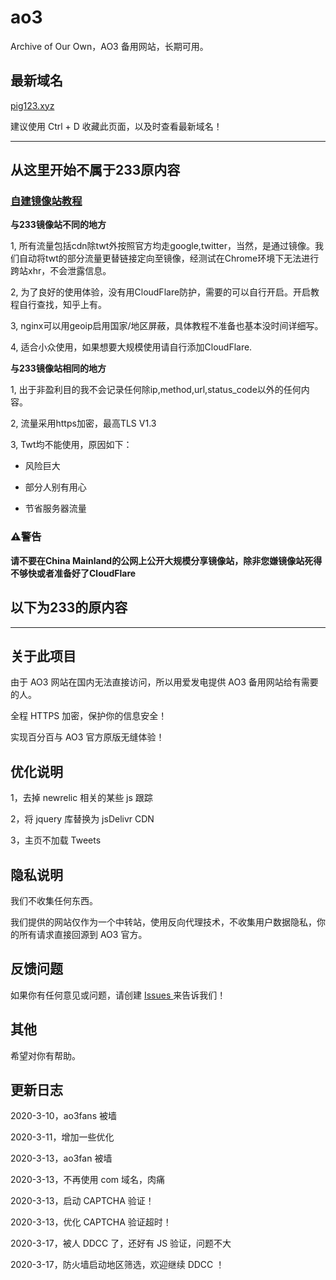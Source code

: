 # ao3
Archive of Our Own，AO3 备用网站，长期可用。


## 最新域名

[pig123.xyz](https://pig123.xyz)

建议使用 Ctrl + D 收藏此页面，以及时查看最新域名！

---
## 从这里开始不属于233原内容

### [**自建镜像站教程**](https://github.com/ChrisChirs/ao3Rebuild)

**与233镜像站不同的地方**

1, 所有流量包括cdn除twt外按照官方均走google,twitter，当然，是通过镜像。我们自动将twt的部分流量更替链接定向至镜像，经测试在Chrome环境下无法进行跨站xhr，不会泄露信息。

2, 为了良好的使用体验，没有用CloudFlare防护，需要的可以自行开启。开启教程自行查找，知乎上有。

3, nginx可以用geoip启用国家/地区屏蔽，具体教程不准备也基本没时间详细写。

4, 适合小众使用，如果想要大规模使用请自行添加CloudFlare.

**与233镜像站相同的地方**

1, 出于非盈利目的我不会记录任何除ip,method,url,status_code以外的任何内容。

2, 流量采用https加密，最高TLS V1.3

3, Twt均不能使用，原因如下：

- 风险巨大

- 部分人别有用心

- 节省服务器流量

### ⚠警告

**请不要在China Mainland的公网上公开大规模分享镜像站，除非您嫌镜像站死得不够快或者准备好了CloudFlare**

## 以下为233的原内容

---

## 关于此项目

由于 AO3 网站在国内无法直接访问，所以用爱发电提供 AO3 备用网站给有需要的人。

全程 HTTPS 加密，保护你的信息安全！

实现百分百与 AO3 官方原版无缝体验！

## 优化说明

1，去掉 newrelic 相关的某些 js 跟踪

2，将 jquery 库替换为 jsDelivr CDN

3，主页不加载 Tweets

## 隐私说明

我们不收集任何东西。

我们提供的网站仅作为一个中转站，使用反向代理技术，不收集用户数据隐私，你的所有请求直接回源到 AO3 官方。

## 反馈问题

如果你有任何意见或问题，请创建 [ Issues ](https://github.com/233boy/ao3/issues) 来告诉我们！

## 其他

希望对你有帮助。

## 更新日志

2020-3-10，ao3fans 被墙

2020-3-11，增加一些优化

2020-3-13，ao3fan 被墙

2020-3-13，不再使用 com 域名，肉痛

2020-3-13，启动 CAPTCHA 验证！

2020-3-13，优化 CAPTCHA 验证超时！

2020-3-17，被人 DDCC 了，还好有 JS 验证，问题不大

2020-3-17，防火墙启动地区筛选，欢迎继续 DDCC ！
